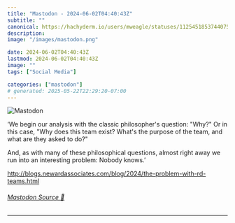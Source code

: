 ```yaml
---
title: "Mastodon - 2024-06-02T04:40:43Z"
subtitle: ""
canonical: https://hachyderm.io/users/mweagle/statuses/112545185374407529
description:
image: "/images/mastodon.png"

date: 2024-06-02T04:40:43Z
lastmod: 2024-06-02T04:40:43Z
image: ""
tags: ["Social Media"]

categories: ["mastodon"]
# generated: 2025-05-22T22:29:20-07:00
---
```

![Mastodon](/images/mastodon.png)

<p>‘We begin our analysis with the classic philosopher&#39;s question: &quot;Why?&quot; Or in this case, &quot;Why does this team exist? What&#39;s the purpose of the team, and what are they asked to do?&quot;</p><p>And, as with many of these philosophical questions, almost right away we run into an interesting problem: Nobody knows.’</p><p><a href="http://blogs.newardassociates.com/blog/2024/the-problem-with-rd-teams.html" target="_blank" rel="nofollow noopener noreferrer" translate="no"><span class="invisible">http://</span><span class="ellipsis">blogs.newardassociates.com/blo</span><span class="invisible">g/2024/the-problem-with-rd-teams.html</span></a></p>


###### [Mastodon Source 🐘](https://hachyderm.io/@mweagle/112545185374407529)

___
